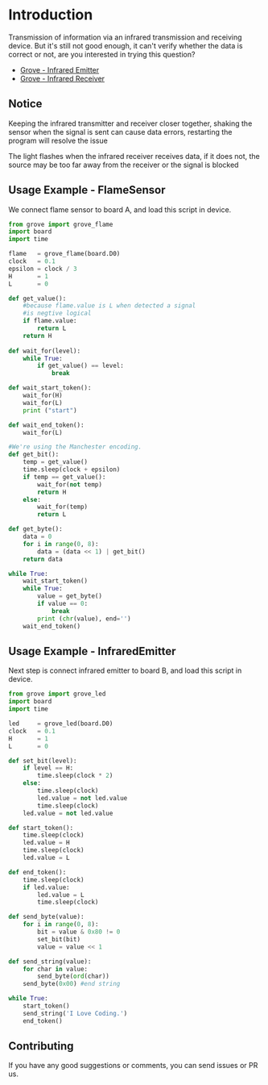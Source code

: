# Introduction

Transmission of information via an infrared transmission and receiving device.
But it's still not good enough, it can't verify whether the data is correct or not, 
are you interested in trying this question?

- [Grove - Infrared Emitter](https://www.seeedstudio.com/Grove-Infrared-Emitter.html)
- [Grove - Infrared Receiver](https://www.seeedstudio.com/Grove-Infrared-Receiver.html)

## Notice

Keeping the infrared transmitter and receiver closer together, 
shaking the sensor when the signal is sent can cause data errors, 
restarting the program will resolve the issue

The light flashes when the infrared receiver receives data, 
if it does not, the source may be too far away from the receiver or the signal is blocked

## Usage Example - FlameSensor


We connect flame sensor to board A, and load this script in device.

```python
from grove import grove_flame
import board
import time

flame   = grove_flame(board.D0)
clock   = 0.1
epsilon = clock / 3
H       = 1
L       = 0

def get_value():
    #because flame.value is L when detected a signal
    #is negtive logical
    if flame.value:
        return L
    return H
    
def wait_for(level):
    while True:
        if get_value() == level:
            break

def wait_start_token():
    wait_for(H)
    wait_for(L)
    print ("start")

def wait_end_token():
    wait_for(L)

#We're using the Manchester encoding.
def get_bit():
    temp = get_value()
    time.sleep(clock + epsilon)
    if temp == get_value():
        wait_for(not temp)
        return H
    else:
        wait_for(temp)
        return L

def get_byte():
    data = 0
    for i in range(0, 8):
        data = (data << 1) | get_bit()
    return data

while True:
    wait_start_token()
    while True:
        value = get_byte()
        if value == 0:
            break
        print (chr(value), end='')
    wait_end_token()
```
## Usage Example - InfraredEmitter

Next step is connect infrared emitter to board B, and load this script in device.

```python
from grove import grove_led
import board
import time

led     = grove_led(board.D0)
clock   = 0.1
H       = 1
L       = 0

def set_bit(level):
    if level == H:
        time.sleep(clock * 2)
    else:
        time.sleep(clock)
        led.value = not led.value
        time.sleep(clock)
    led.value = not led.value

def start_token():
    time.sleep(clock)
    led.value = H
    time.sleep(clock)
    led.value = L

def end_token():
    time.sleep(clock)
    if led.value:
        led.value = L
        time.sleep(clock)

def send_byte(value):
    for i in range(0, 8):
        bit = value & 0x80 != 0
        set_bit(bit)
        value = value << 1

def send_string(value):
    for char in value:
        send_byte(ord(char))
    send_byte(0x00) #end string

while True:
    start_token()
    send_string('I Love Coding.')
    end_token()
```
## Contributing
If you have any good suggestions or comments, you can send issues or PR us.
